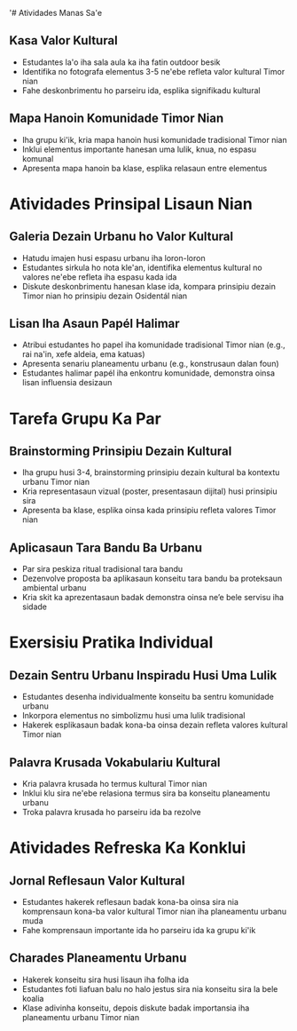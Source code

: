 '# Atividades Manas Sa'e

## Kasa Valor Kultural
- Estudantes la'o iha sala aula ka iha fatin outdoor besik
- Identifika no fotografa elementus 3-5 ne'ebe refleta valor kultural Timor nian
- Fahe deskonbrimentu ho parseiru ida, esplika signifikadu kultural

## Mapa Hanoin Komunidade Timor Nian
- Iha grupu ki'ik, kria mapa hanoin husi komunidade tradisional Timor nian
- Inklui elementus importante hanesan uma lulik, knua, no espasu komunal
- Apresenta mapa hanoin ba klase, esplika relasaun entre elementus

# Atividades Prinsipal Lisaun Nian

## Galeria Dezain Urbanu ho Valor Kultural 
- Hatudu imajen husi espasu urbanu iha loron-loron
- Estudantes sirkula ho nota kle'an, identifika elementus kultural no valores ne'ebe refleta iha espasu kada ida
- Diskute deskonbrimentu hanesan klase ida, kompara prinsipiu dezain Timor nian ho prinsipiu dezain Osidentál nian

## Lisan Iha Asaun Papél Halimar
- Atribui estudantes ho papel iha komunidade tradisional Timor nian (e.g., rai na'in, xefe aldeia, ema katuas)
- Apresenta senariu planeamentu urbanu (e.g., konstrusaun dalan foun)
- Estudantes halimar papél iha enkontru komunidade, demonstra oinsa lisan influensia desizaun

# Tarefa Grupu Ka Par

## Brainstorming Prinsipiu Dezain Kultural
- Iha grupu husi 3-4, brainstorming prinsipiu dezain kultural ba kontextu urbanu Timor nian
- Kria representasaun vizual (poster, presentasaun dijital) husi prinsipiu sira
- Apresenta ba klase, esplika oinsa kada prinsipiu refleta valores Timor nian

## Aplicasaun Tara Bandu Ba Urbanu
- Par sira peskiza ritual tradisional tara bandu
- Dezenvolve proposta ba aplikasaun konseitu tara bandu ba proteksaun ambiental urbanu
- Kria skit ka aprezentasaun badak demonstra oinsa ne’e bele servisu iha sidade

# Exersisiu Pratika Individual 

## Dezain Sentru Urbanu Inspiradu Husi Uma Lulik
- Estudantes desenha individualmente konseitu ba sentru komunidade urbanu
- Inkorpora elementus no simbolizmu husi uma lulik tradisional
- Hakerek esplikasaun badak kona-ba oinsa dezain refleta valores kultural Timor nian

## Palavra Krusada Vokabulariu Kultural
- Kria palavra krusada ho termus kultural Timor nian
- Inklui klu sira ne'ebe relasiona termus sira ba konseitu planeamentu urbanu
- Troka palavra krusada ho parseiru ida ba rezolve

# Atividades Refreska Ka Konklui

## Jornal Reflesaun Valor Kultural
- Estudantes hakerek reflesaun badak kona-ba oinsa sira nia komprensaun kona-ba valor kultural Timor nian iha planeamentu urbanu muda
- Fahe komprensaun importante ida ho parseiru ida ka grupu ki'ik

## Charades Planeamentu Urbanu
- Hakerek konseitu sira husi lisaun iha folha ida
- Estudantes foti liafuan balu no halo jestus sira nia konseitu sira la bele koalia
- Klase adivinha konseitu, depois diskute badak importansia iha planeamentu urbanu Timor nian
